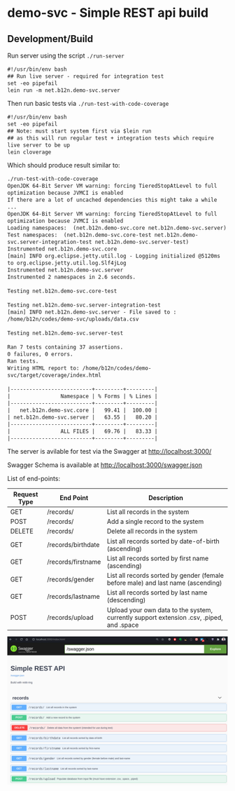 # demo-svc - Simple REST api build

## Development/Build

Run server using the script `./run-server`

```shell
#!/usr/bin/env bash
## Run live server - required for integration test
set -eo pipefail
lein run -m net.b12n.demo-svc.server
```

Then run basic tests via `./run-test-with-code-coverage`

```shell
#!/usr/bin/env bash
set -eo pipefail
## Note: must start system first via $lein run
## as this will run regular test + integration tests which require live server to be up
lein cloverage
```

Which should produce result similar to:


```
./run-test-with-code-coverage
OpenJDK 64-Bit Server VM warning: forcing TieredStopAtLevel to full optimization because JVMCI is enabled
If there are a lot of uncached dependencies this might take a while ...
OpenJDK 64-Bit Server VM warning: forcing TieredStopAtLevel to full optimization because JVMCI is enabled
Loading namespaces:  (net.b12n.demo-svc.core net.b12n.demo-svc.server)
Test namespaces:  (net.b12n.demo-svc.core-test net.b12n.demo-svc.server-integration-test net.b12n.demo-svc.server-test)
Instrumented net.b12n.demo-svc.core
[main] INFO org.eclipse.jetty.util.log - Logging initialized @5120ms to org.eclipse.jetty.util.log.Slf4jLog
Instrumented net.b12n.demo-svc.server
Instrumented 2 namespaces in 2.6 seconds.

Testing net.b12n.demo-svc.core-test

Testing net.b12n.demo-svc.server-integration-test
[main] INFO net.b12n.demo-svc.server - File saved to : /home/b12n/codes/demo-svc/uploads/data.csv

Testing net.b12n.demo-svc.server-test

Ran 7 tests containing 37 assertions.
0 failures, 0 errors.
Ran tests.
Writing HTML report to: /home/b12n/codes/demo-svc/target/coverage/index.html

|--------------------------+---------+---------|
|                Namespace | % Forms | % Lines |
|--------------------------+---------+---------|
|   net.b12n.demo-svc.core |   99.41 |  100.00 |
| net.b12n.demo-svc.server |   63.55 |   80.20 |
|--------------------------+---------+---------|
|                ALL FILES |   69.76 |   83.33 |
|--------------------------+---------+---------|
```

The server is avilable for test via the Swagger at [http://localhost:3000/](http://localhost:3000/)

Swagger Schema is available at [http://localhost:3000/swagger.json](http://localhost:3000/swagger.json)

List of end-points:

| Request Type	| End Point						| Description																																										|
|--------------	|--------------------	|---------------------------------------------------------------------------------------------	|
| GET						| /records/						| List all records in the system																																|
| POST					| /records/						| Add a single record to the system																															|
| DELETE				| /records/						| Delete all records in the system																															|
| GET						| /records/birthdate	| List all records sorted by date-of-birth (ascending)																					|
| GET						| /records/firstname	| List all records sorted by first name (ascending)																							|
| GET						| /records/gender			| List all records sorted by gender (female before male) and last name (ascending)							|
| GET						| /records/lastname		| List all records sorted by last name (descending)																							|
| POST					| /records/upload			| Upload your own data to the system, currently support extension .csv, .piped, and .space			|


![swagger](https://github.com/burinc/demo-svc/blob/main/resources/swagger.png?raw=true)

